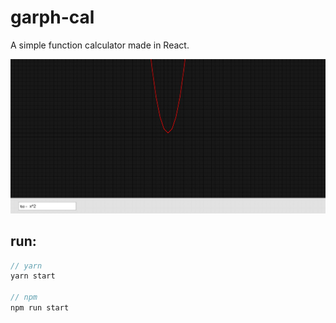 # garph-cal
A simple function calculator made in React.

<img src="/assets/preview.jpg" />

## run:
 ```rust
 // yarn
 yarn start
 
 // npm
 npm run start
 ```
